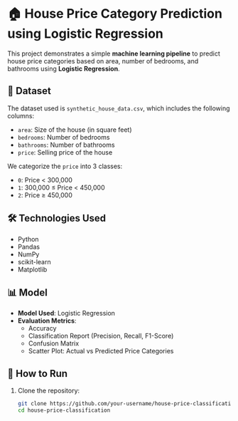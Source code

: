 # 🏠 House Price Category Prediction using Logistic Regression

This project demonstrates a simple **machine learning pipeline** to predict house price categories based on area, number of bedrooms, and bathrooms using **Logistic Regression**.

## 📁 Dataset

The dataset used is `synthetic_house_data.csv`, which includes the following columns:
- `area`: Size of the house (in square feet)
- `bedrooms`: Number of bedrooms
- `bathrooms`: Number of bathrooms
- `price`: Selling price of the house

We categorize the `price` into 3 classes:
- `0`: Price < 300,000
- `1`: 300,000 ≤ Price < 450,000
- `2`: Price ≥ 450,000

## 🛠️ Technologies Used

- Python
- Pandas
- NumPy
- scikit-learn
- Matplotlib

## 📊 Model

- **Model Used**: Logistic Regression
- **Evaluation Metrics**:
  - Accuracy
  - Classification Report (Precision, Recall, F1-Score)
  - Confusion Matrix
  - Scatter Plot: Actual vs Predicted Price Categories

## 📌 How to Run

1. Clone the repository:
   ```bash
   git clone https://github.com/your-username/house-price-classification.git
   cd house-price-classification
